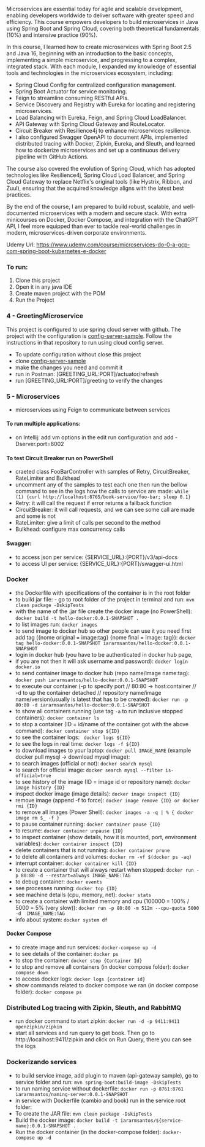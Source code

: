 Microservices are essential today for agile and scalable development, enabling developers worldwide to deliver software with greater speed and efficiency. This course empowers developers to build microservices in Java using Spring Boot and Spring Cloud, covering both theoretical fundamentals (10%) and intensive practice (90%).

In this course, I learned how to create microservices with Spring Boot 2.5 and Java 16, beginning with an introduction to the basic concepts, implementing a simple microservice, and progressing to a complex, integrated stack. With each module, I expanded my knowledge of essential tools and technologies in the microservices ecosystem, including:

- Spring Cloud Config for centralized configuration management.
- Spring Boot Actuator for service monitoring.
- Feign to streamline consuming RESTful APIs.
- Service Discovery and Registry with Eureka for locating and registering microservices.
- Load Balancing with Eureka, Feign, and Spring Cloud LoadBalancer.
- API Gateway with Spring Cloud Gateway and RouteLocator.
- Circuit Breaker with Resilience4j to enhance microservices resilience.
- I also configured Swagger OpenAPI to document APIs, implemented distributed tracing with Docker, Zipkin, Eureka, and Sleuth, and learned how to dockerize microservices and set up a continuous delivery pipeline with GitHub Actions.

The course also covered the evolution of Spring Cloud, which has adopted technologies like Resilience4j, Spring Cloud Load Balancer, and Spring Cloud Gateway to replace Netflix's original tools (like Hystrix, Ribbon, and Zuul), ensuring that the acquired knowledge aligns with the latest best practices.

By the end of the course, I am prepared to build robust, scalable, and well-documented microservices with a modern and secure stack. With extra minicourses on Docker, Docker Compose, and integration with the ChatGPT API, I feel more equipped than ever to tackle real-world challenges in modern, microservices-driven corporate environments.

Udemy Url: https://www.udemy.com/course/microservices-do-0-a-gcp-com-spring-boot-kubernetes-e-docker

### To run:
1. Clone this project
2. Open it in any java IDE
3. Create maven project with the POM
4. Run the Project

### 4 - GreetingMicroservice
This project is configured to use spring cloud server with github. The project with the configuration is [config-server-sample](https://github.com/iararmsantos/config-server-sample).
Follow the instructions in that repository to run using cloud config server.
- To update configuration without close this project
- clone [config-server-sample](https://github.com/iararmsantos/config-server-sample)
- make the changes you need and commit it
- run in Postman: [GREETING_URL:PORT]/actuator/refresh
- run [GREETING_URL:PORT]/greeting to verify the changes

### 5 - Microservices
- microservices using Feign to communicate between services

#### To run multiple applications:
- on Intellij: add vm options in the edit run configuration and add -Dserver.port=8002

#### To test Circuit Breaker run on PowerShell
- craeted class FooBarController with samples of Retry, CircuitBreaker, RateLimiter and Bulkhead
- uncomment any of the samples to test each one then run the bellow command to see in the logs how the calls to service are made:
```while (1) {curl http://localhost:8765/book-service/foo-bar; sleep 0.1}```
- Retry: it will call the request if error returns a fallback function
- CircuitBreaker: it will call requests, and we can see some call are made and some is not
- RateLimiter: give a limit of calls per second to the method
- Bulkhead: configure max concurrency calls

#### Swagger:
- to access json per service: {SERVICE_URL}:{PORT}/v3/api-docs
- to access UI per service: {SERVICE_URL}:{PORT}/swagger-ui.html

### Docker
- the Dockerfile with specifications of the container is in the root folder
- to build jar file: - go to root folder of the project in terminal and run: 
```mvn clean package -DskipTests```
- with the name of the .jar file create the docker image (no PowerShell): 
```docker build -t hello-docker:0.0.1-SNAPSHOT .```
- to list images run: 
```docker images```
- to send image to docker hub so other people can use it you need first add tag 
({nome original = image:tag} {nome final = image: tag}): 
```docker tag hello-docker:0.0.1-SNAPSHOT iararmsantos/hello-docker:0.0.1-SNAPSHOT```
- login in docker hub (you have to be authenticated in docker hub page, 
- if you are not then it will ask username and password): 
```docker login docker.io```
- to send container image to docker hub (repo name/image name:tag): 
```docker push iararmsantos/hello-docker:0.0.1-SNAPSHOT```
- to execute our container (-p to specify port // 80:80 -> host:container // -d to up the container detached
// repository name/image name/version(usually is latest that has to be created): 
```docker run -p 80:80 -d iararmsantos/hello-docker:0.0.1-SNAPSHOT```
- to show all containers running (use tag `-a` to run inclusive stopped containers): 
```docker container ls```
- to stop a container (ID = id/name of the container got with the above command): 
```docker container stop ${ID}```
- to see the container logs: 
``` docker logs ${ID}```
- to see the logs in real time: 
```docker logs -f ${ID}```
- to download images to your laptop: 
```docker pull IMAGE_NAME``` (example docker pull mysql -> download mysql image): 
- to search images (official or not):
```docker search mysql```
- to search for official image: 
```docker search mysql --filter is-official=true```
- to see history of the image (ID = image id or repository name): 
```docker image history {ID}```
- inspect docker image (image details): 
  ```docker image inspect {ID}```
- remove image (append -f to force): 
```docker image remove {ID} or docker rmi {ID}```
- to remove all images (Power Shell): 
```docker images -a -q | % { docker image rm $_ -f }```
- to pause container running: 
```docker container pause {ID}```
- to resume: 
```docker container unpause {ID}```
- to inspect container (show details, how it is mounted, port, environment variables): 
```docker container inspect {ID}```
- delete containers that is not running: 
```docker container prune```
- to delete all containers and volumes: 
```docker rm -vf $(docker ps -aq)```
- interrupt container: 
```docker container kill {ID}```
- to create a container that will always restart when stopped: 
```docker run -p 80:80 -d --restart=always IMAGE_NAME:TAG```
- to debug container: 
```docker events```
- see processes running: 
```docker top {ID}```
- see machine details (cpu, memory, net): 
```docker stats```
- to create a container with limited memory and cpu (100000 = 100% / 5000 = 5% (very slow)): 
  ```docker run -p 80:80 -m 512m --cpu-quota 5000 -d  IMAGE_NAME:TAG```
- info about system:
```docker system df```

#### Docker Compose
- to create image and run services: 
```docker-compose up -d```
- to see details of the container: 
```docker ps```
- to stop the container: 
```docker stop {Container Id}```
- to stop and remove all containers (in docker compose folder): 
```docker compose down```
- to access docker logs: 
```docker logs {container id}```
- show commands related to docker compose we ran (in docker compose folder): 
```docker compose ps```

### Distributed Log tracing with Zipkin, Sleuth, and RabbitMQ
- run docker command to start zipkin:
```docker run -d -p 9411:9411 openzipkin/zipkin```
- start all services and run query to get book. 
Then go to http://localhost:9411/zipkin and click on Run Query, there you can see the logs

### Dockerizando services
- to build service image, add plugin to maven (api-gateway sample),
go to service folder and run:
```mvn spring-boot:build-image -DskipTests```
- to run naming service without dockerfile:
```docker run -p 8761:8761 iararmsantos/naming-server:0.0.1-SNAPSHOT```
- in service with Dockerfile (cambio and book) run in the service root folder:
- To create the JAR file: 
```mvn clean package -DskipTests```
- Build the docker image:
```docker build -t iararmsantos/${service-name}:0.0.1-SNAPSHOT .```
- Run the docker container (in the docker-compose folder):
```docker-compose up -d```
